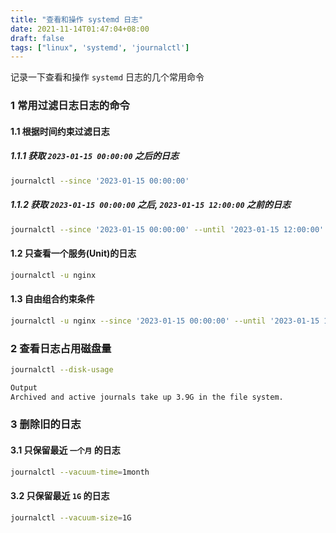 ```yaml
---
title: "查看和操作 systemd 日志"
date: 2021-11-14T01:47:04+08:00
draft: false
tags: ["linux", 'systemd', 'journalctl']
---
```


记录一下查看和操作 `systemd` 日志的几个常用命令

### 1 常用过滤日志日志的命令

#### 1.1 根据时间约束过滤日志

##### 1.1.1 获取 `2023-01-15 00:00:00` 之后的日志

```bash
journalctl --since '2023-01-15 00:00:00'
```

##### 1.1.2 获取 `2023-01-15 00:00:00` 之后, `2023-01-15 12:00:00` 之前的日志

```bash
journalctl --since '2023-01-15 00:00:00' --until '2023-01-15 12:00:00'
```

#### 1.2 只查看一个服务(Unit)的日志

```bash
journalctl -u nginx
```

#### 1.3 自由组合约束条件

```bash
journalctl -u nginx --since '2023-01-15 00:00:00' --until '2023-01-15 12:00:00'
```

### 2 查看日志占用磁盘量

```bash
journalctl --disk-usage
```

```bash
Output
Archived and active journals take up 3.9G in the file system.
```

### 3 删除旧的日志

#### 3.1 只保留最近 `一个月` 的日志

```bash
journalctl --vacuum-time=1month
```

#### 3.2 只保留最近 `1G` 的日志

```bash
journalctl --vacuum-size=1G
```

